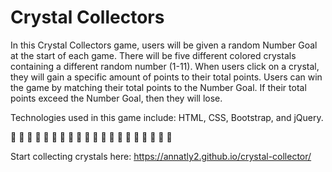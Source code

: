 # Crystal Collectors

In this Crystal Collectors game, users will be given a random Number Goal at the start of each game.  There will be five different colored crystals containing a different random number (1-11).  When users click on a crystal, they will gain a specific amount of points to their total points.  Users can win the game by matching their total points to the Number Goal.  If their total points exceed the Number Goal, then they will lose.

Technologies used in this game include: HTML, CSS, Bootstrap, and jQuery.

:gem: :gem: :gem: :gem: :gem: :gem: :gem: :gem: :gem: :gem: :gem: :gem: :gem: :gem: :gem: :gem: :gem: :gem: :gem: :gem: 

Start collecting crystals here:
https://annatly2.github.io/crystal-collector/